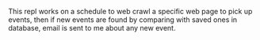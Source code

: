 This repl works on a schedule to web crawl a specific web page to pick up events,
then if new events are found by comparing with saved ones in database,
email is sent to me about any new event.